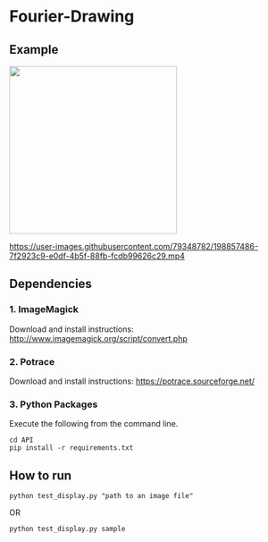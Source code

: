 # Fourier-Drawing

## Example

<img src="https://user-images.githubusercontent.com/79348782/198857561-531d9705-e81f-4219-a8e2-4f63ab1243f0.png" width=300>

https://user-images.githubusercontent.com/79348782/198857486-7f2923c9-e0df-4b5f-88fb-fcdb99626c29.mp4



## Dependencies
### 1. ImageMagick
Download and install instructions: 
http://www.imagemagick.org/script/convert.php

### 2. Potrace
Download and install instructions: 
https://potrace.sourceforge.net/

### 3. Python Packages
Execute the following from the command line.
```
cd API
pip install -r requirements.txt
```

## How to run
```
python test_display.py "path to an image file" 
```

OR

```
python test_display.py sample
```

